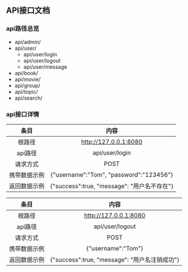 ## API接口文档

### api路径总览

- api/admin/
- api/user/
  - api/user/login
  - api/user/logout
  - api/user/message
- api/book/
- api/movie/
- api/group/
- api/topic/
- api/search/

### api接口详情

|     条目     |                     内容                     |
| :----------: | :------------------------------------------: |
|    根路径    |            http://127.0.0.1:8080             |
|   api路径    |                api/user/login                |
|   请求方式   |                     POST                     |
| 携带数据示例 |   {"username":"Tom", "password":"123456"}    |
| 返回数据示例 | {"success":true,  "message": "用户名不存在"} |

|     条目     |                      内容                      |
| :----------: | :--------------------------------------------: |
|    根路径    |             http://127.0.0.1:8080              |
|   api路径    |                api/user/logout                 |
|   请求方式   |                      POST                      |
| 携带数据示例 |               {"username":"Tom"}               |
| 返回数据示例 | {"success":true,  "message": "用户名注销成功"} |
